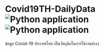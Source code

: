 # Covid19TH-DailyData ![Python application](https://github.com/pluz85/TH-Covid-19-Tableau-WDC/workflows/Python%20application/badge.svg) ![Python application](https://github.com/pluz85/Covid19TH-DailyData/workflows/Python%20application/badge.svg?branch=master&event=schedule)
ข้อมูล Covid-19 ประเทศไทย เป็นวัตถุดิบในการใช้งานต่างๆ
